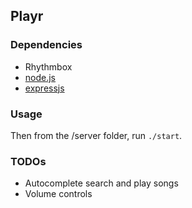 ## Playr ##

### Dependencies ###
* Rhythmbox
* [node.js](http://nodejs.org)
* [expressjs](http://expressjs.com)

### Usage ###

Then from the /server folder, run `./start`.

### TODOs ###

* Autocomplete search and play songs
* Volume controls
